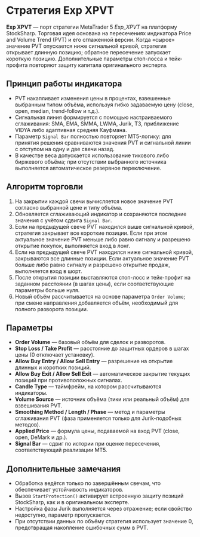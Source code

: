 # Стратегия Exp XPVT

**Exp XPVT** — порт стратегии MetaTrader 5 *Exp_XPVT* на платформу StockSharp. Торговая идея основана на пересечениях индикатора Price and Volume Trend (PVT) и его сглаженной версии. Когда «сырое» значение PVT опускается ниже сигнальной кривой, стратегия открывает длинную позицию; обратное пересечение запускает короткую позицию. Дополнительные параметры стоп-лосса и тейк-профита повторяют защиту капитала оригинального эксперта.

## Принцип работы индикатора
- PVT накапливает изменения цены в процентах, взвешенные выбранным типом объёма, используя гибко задаваемую цену (close, open, median, trend-follow и т.д.).
- Сигнальная линия формируется с помощью настраиваемого сглаживания: SMA, EMA, SMMA, LWMA, Jurik, T3, приближение VIDYA либо адаптивная средняя Кауфмана.
- Параметр `Signal Bar` полностью повторяет MT5-логику: для принятия решения сравниваются значения PVT и сигнальной линии с отступом на одну и две свечи назад.
- В качестве веса допускается использование тикового либо биржевого объёма; при отсутствии выбранного источника выполняется автоматическое резервное переключение.

## Алгоритм торговли
1. На закрытии каждой свечи вычисляется новое значение PVT согласно выбранной цене и типу объёма.
2. Обновляется сглаживающий индикатор и сохраняются последние значения с учётом сдвига `Signal Bar`.
3. Если на предыдущей свече PVT находился выше сигнальной кривой, стратегия закрывает все короткие позиции. Если при этом актуальное значение PVT меньше либо равно сигналу и разрешено открытие покупок, выполняется вход в лонг.
4. Если на предыдущей свече PVT находился ниже сигнальной кривой, закрываются все длинные позиции. Если актуальное значение PVT больше либо равно сигналу и разрешено открытие продаж, выполняется вход в шорт.
5. После открытия позиции выставляются стоп-лосс и тейк-профит на заданном расстоянии (в шагах цены), если соответствующие параметры больше нуля.
6. Новый объём рассчитывается на основе параметра `Order Volume`; при смене направления добавляется объём, необходимый для полного разворота позиции.

## Параметры
- **Order Volume** — базовый объём для сделок и разворотов.
- **Stop Loss / Take Profit** — расстояние до защитных ордеров в шагах цены (0 отключает установку).
- **Allow Buy Entry / Allow Sell Entry** — разрешение на открытие длинных и коротких позиций.
- **Allow Buy Exit / Allow Sell Exit** — автоматическое закрытие текущих позиций при противоположных сигналах.
- **Candle Type** — таймфрейм, на котором рассчитываются индикаторы.
- **Volume Source** — источник объёма (тики или реальный объём) для взвешивания PVT.
- **Smoothing Method / Length / Phase** — метод и параметры сглаживания PVT (фаза применяется только для Jurik-подобных методов).
- **Applied Price** — формула цены, подаваемой на вход PVT (close, open, DeMark и др.).
- **Signal Bar** — сдвиг по истории при оценке пересечения, соответствующий реализации MT5.

## Дополнительные замечания
- Обработка ведётся только по завершённым свечам, что обеспечивает устойчивость индикаторов.
- Вызов `StartProtection()` активирует встроенную защиту позиций StockSharp, как и в оригинальном эксперте.
- Настройка фазы Jurik выполняется через отражение; если свойство недоступно, параметр пропускается.
- При отсутствии данных по объёму стратегия использует значение 0, предотвращая накопление ошибочных сумм в PVT.

